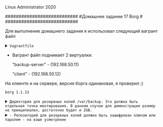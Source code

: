 Linux Administrator 2020

   ###########################
   #Домашнее задание 17 Borg #
   ###########################




Для выполнение домашнего задания я использовал следующий вагрант файл

<details>
<summary><code>Vagrantfile</code></summary>

```
# -*- mode: ruby -*-
# vi: set ft=ruby :
home = ENV['HOME']
ENV["LC_ALL"] = "en_US.UTF-8"

Vagrant.configure(2) do |config|
 config.vm.define "backup-server" do |subconfig|
 subconfig.vm.box = "centos/7"
 subconfig.vm.hostname="backup-server"
 subconfig.vm.network :private_network, ip: "192.168.50.11"
 subconfig.vm.provider "virtualbox" do |vb|
 vb.memory = "2024"
 vb.cpus = "1"
 second_disk = "/tmp/disk2.vmdk"
 unless File.exist?('/tmp/disk2.vmdk')
 vb.customize ['createhd', '--filename', second_disk, '--variant', 'Fixed', '--size', 5 * 1024]
 end
 vb.customize ['storageattach', :id, '--storagectl', 'IDE', '--port', 1, '--device', 0, '--type', 'hdd', '--medium', second_disk]
 end
 end
 config.vm.provision "ansible" do |ansible|
 ansible.compatibility_mode = "2.0"
 ansible.playbook = "playbook.yml"
end
 config.vm.define "client" do |subconfig|
 subconfig.vm.box = "centos/7"
 subconfig.vm.hostname="client"
 subconfig.vm.network :private_network, ip: "192.168.50.12"
 subconfig.vm.provider "virtualbox" do |vb|
 vb.memory = "2024"
 vb.cpus = "1"
 end
 end
 config.vm.provision "ansible" do |ansible|
 ansible.compatibility_mode = "2.0"
 ansible.playbook = "playbook1.yml"

     end
end



```
</details>

 - Вагрант файл поднимает 2 виртуалки: 

   "backup-server" - (192.168.50.11) 

   "client" -  (192.168.50.12)

На клиенте и на сервере, версия борга одинаковая, я проверил ;)


```
borg 1.1.13

```


<details>
<summary><code>Директория для резервных копий /var/backup. Это должна быть отдельная точка монтирования. В данном случае для демонстрации размер не принципиален, достаточно будет и 2GB.</code></summary>

```

Тут все просто, все это за меня сделает "ansible" можно посмотреть playbook.yml он установит Borg, создаст каталог /var/backup, сформирует файловую систему "xfs" и примонтирует ее на отдельный диск.

/dev/sdb с обьемом, я сделал 5GB (Можно запустить вагран файл все должно быть ровно )
 
```
</details>

<details>
<summary><code>- Репозиторий дле резервных копий должен быть зашифрован ключом или паролем - на ваше усмотрение</code></summary>

Инициализируем репозиторий с шифрованием 

```
[root@backup-server backup]# borg init --encryption=repokey-blake2 /var/backup
Using a pure-python msgpack! This will result in lower performance.
Enter new passphrase: 
Enter same passphrase again: 
Do you want your passphrase to be displayed for verification? [yN]: y
Your passphrase (between double-quotes): "B77z3z4q2"
Make sure the passphrase displayed above is exactly what you wanted.

By default repositories initialized with this version will produce security
errors if written to with an older version (up to and including Borg 1.0.8).

If you want to use these older versions, you can disable the check by running:
borg upgrade --disable-tam /var/backup

See https://borgbackup.readthedocs.io/en/stable/changes.html#pre-1-0-9-manifest-spoofing-vulnerability for details about the security implications.

IMPORTANT: you will need both KEY AND PASSPHRASE to access this repo!
Use "borg key export" to export the key, optionally in printable format.
Write down the passphrase. Store both at safe place(s).

[root@backup-server backup]# 


```

Провереям что репа создалась

```
[root@backup-server backup]# pwd
/var/backup
[root@backup-server backup]# ll
total 64
-rw------- 1 root root   964 Aug 16 12:15 config
drwx------ 3 root root    15 Aug 16 12:15 data
-rw------- 1 root root    52 Aug 16 12:15 hints.1
-rw------- 1 root root 41258 Aug 16 12:15 index.1
-rw------- 1 root root   190 Aug 16 12:15 integrity.1
-rw------- 1 root root    16 Aug 16 12:15 nonce
-rw------- 1 root root    73 Aug 16 12:14 README
[root@backup-server backup]# 


```

[root@backup-server var]# borg info /var/backup/
Using a pure-python msgpack! This will result in lower performance.
Enter passphrase for key /var/backup: 
Repository ID: bc62147450f6f56d138572059eaa474db0de01e343733dcf3e02b4e52ddc6e61
Location: /var/backup
Encrypted: Yes (repokey BLAKE2b)
Cache: /root/.cache/borg/bc62147450f6f56d138572059eaa474db0de01e343733dcf3e02b4e52ddc6e61
Security dir: /root/.config/borg/security/bc62147450f6f56d138572059eaa474db0de01e343733dcf3e02b4e52ddc6e61
------------------------------------------------------------------------------
                       Original size      Compressed size    Deduplicated size
                       All archives:                    0 B                  0 B                  0 B
                       
                       Unique chunks         Total chunks
                       Chunk index:                       0                    0
[root@backup-server var]# 
                                              


```

</details>




<details>
<summary><code>- Имя бекапа должно содержать информацию о времени снятия бекапа
- Глубина бекапа должна быть год, хранить можно по последней копии на конец месяца, кроме последних трех. Последние три месяца должны содержать копии на каждый день. Т.е. должна быть правильно настроена политика удаления старых бэкапов
- Резервная копия снимается каждые 5 минут. Такой частый запуск в целях демонстрации.
- Написан скрипт для снятия резервных копий.</code></summary>

``
123

``

</details>



